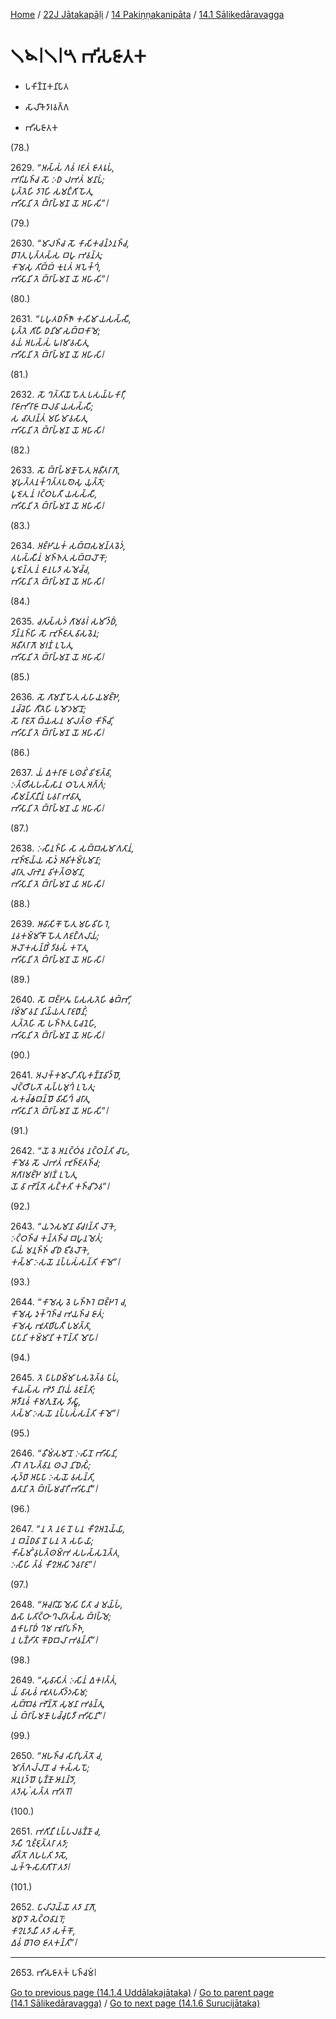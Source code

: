 
[Home](/) / [22J Jātakapāḷi](../../../22J.md) / [14 Pakiṇṇakanipāta](../../14.md) / [14.1 Sālikedāravagga](../14.1.md)

# 𑁧𑁪𑁇𑁧𑁇𑁫 𑀪𑀺𑀲𑀚𑀸𑀢𑀓

* 𑀧𑀓𑀺𑀡𑁆𑀡𑀓𑀦𑀺𑀧𑀸𑀢

* 𑀲𑀸𑀮𑀺𑀓𑁂𑀤𑀸𑀭𑀯𑀕𑁆𑀕

* 𑀪𑀺𑀲𑀚𑀸𑀢𑀓

(78.)

2629\. _“𑀅𑀲𑁆𑀲𑀁 𑀕𑀯𑀁 𑀭𑀚𑀢𑀁 𑀚𑀸𑀢𑀭𑀽𑀧𑀁,_  
_𑀪𑀭𑀺𑀬𑀜𑁆𑀘 𑀲𑁄 𑀇𑀥 𑀮𑀪𑀢𑀁 𑀫𑀦𑀸𑀧𑀁;_  
_𑀧𑀼𑀢𑁆𑀢𑁂𑀳𑀺 𑀤𑀸𑀭𑁂𑀳𑀺 𑀲𑀫𑀗𑁆𑀕𑀺 𑀳𑁄𑀢𑀼,_  
_𑀪𑀺𑀲𑀸𑀦𑀺 𑀢𑁂 𑀩𑁆𑀭𑀸𑀳𑁆𑀫𑀡 𑀬𑁄 𑀅𑀳𑀸𑀲𑀺”𑁇_  


(79.)

2630\. _“𑀫𑀸𑀮𑀜𑁆𑀘 𑀲𑁄 𑀓𑀸𑀲𑀺𑀓𑀘𑀦𑁆𑀤𑀦𑀜𑁆𑀘,_  
_𑀥𑀸𑀭𑁂𑀢𑀼 𑀧𑀼𑀢𑁆𑀢𑀲𑁆𑀲 𑀩𑀳𑀽 𑀪𑀯𑀦𑁆𑀢𑀼;_  
_𑀓𑀸𑀫𑁂𑀲𑀼 𑀢𑀺𑀩𑁆𑀩𑀁 𑀓𑀼𑀭𑀼𑀢𑀁 𑀅𑀧𑁂𑀓𑁆𑀔𑀁,_  
_𑀪𑀺𑀲𑀸𑀦𑀺 𑀢𑁂 𑀩𑁆𑀭𑀸𑀳𑁆𑀫𑀡 𑀬𑁄 𑀅𑀳𑀸𑀲𑀺”𑁇_  


(80.)

2631\. _“𑀧𑀳𑀽𑀢𑀥𑀜𑁆𑀜𑁄 𑀓𑀲𑀺𑀫𑀸 𑀬𑀲𑀲𑁆𑀲𑀻,_  
_𑀧𑀼𑀢𑁆𑀢𑁂 𑀕𑀺𑀳𑀻 𑀥𑀦𑀺𑀫𑀸 𑀲𑀩𑁆𑀩𑀓𑀸𑀫𑁂;_  
_𑀯𑀬𑀁 𑀅𑀧𑀲𑁆𑀲𑀁 𑀖𑀭𑀫𑀸𑀯𑀲𑀸𑀢𑀼,_  
_𑀪𑀺𑀲𑀸𑀦𑀺 𑀢𑁂 𑀩𑁆𑀭𑀸𑀳𑁆𑀫𑀡 𑀬𑁄 𑀅𑀳𑀸𑀲𑀺𑁇_  


(81.)

2632\. _𑀲𑁄 𑀔𑀢𑁆𑀢𑀺𑀬𑁄 𑀳𑁄𑀢𑀼 𑀧𑀲𑀬𑁆𑀳𑀓𑀸𑀭𑀻,_  
_𑀭𑀸𑀚𑀸𑀪𑀺𑀭𑀸𑀚𑀸 𑀩𑀮𑀯𑀸 𑀬𑀲𑀲𑁆𑀲𑀻;_  
_𑀲 𑀘𑀸𑀢𑀼𑀭𑀦𑁆𑀢𑀁 𑀫𑀳𑀺𑀫𑀸𑀯𑀲𑀸𑀢𑀼,_  
_𑀪𑀺𑀲𑀸𑀦𑀺 𑀢𑁂 𑀩𑁆𑀭𑀸𑀳𑁆𑀫𑀡 𑀬𑁄 𑀅𑀳𑀸𑀲𑀺𑁇_  


(82.)

2633\. _𑀲𑁄 𑀩𑁆𑀭𑀸𑀳𑁆𑀫𑀡𑁄 𑀳𑁄𑀢𑀼 𑀅𑀯𑀻𑀢𑀭𑀸𑀕𑁄,_  
_𑀫𑀼𑀳𑀼𑀢𑁆𑀢𑀦𑀓𑁆𑀔𑀢𑁆𑀢𑀧𑀣𑁂𑀲𑀼 𑀬𑀼𑀢𑁆𑀢𑁄;_  
_𑀧𑀽𑀚𑁂𑀢𑀼 𑀦𑀁 𑀭𑀝𑁆𑀞𑀧𑀢𑀻 𑀬𑀲𑀲𑁆𑀲𑀻,_  
_𑀪𑀺𑀲𑀸𑀦𑀺 𑀢𑁂 𑀩𑁆𑀭𑀸𑀳𑁆𑀫𑀡 𑀬𑁄 𑀅𑀳𑀸𑀲𑀺𑁇_  


(83.)

2634\. _𑀅𑀚𑁆𑀛𑀸𑀬𑀓𑀁 𑀲𑀩𑁆𑀩𑀲𑀫𑀦𑁆𑀢𑀯𑁂𑀤𑀁,_  
_𑀢𑀧𑀲𑁆𑀲𑀻𑀦𑀁 𑀫𑀜𑁆𑀜𑀢𑀼 𑀲𑀩𑁆𑀩𑀮𑁄𑀓𑁄;_  
_𑀧𑀽𑀚𑁂𑀦𑁆𑀢𑀼 𑀦𑀁 𑀚𑀸𑀦𑀧𑀤𑀸 𑀲𑀫𑁂𑀘𑁆𑀘,_  
_𑀪𑀺𑀲𑀸𑀦𑀺 𑀢𑁂 𑀩𑁆𑀭𑀸𑀳𑁆𑀫𑀡 𑀬𑁄 𑀅𑀳𑀸𑀲𑀺𑁇_  


(84.)

2635\. _𑀘𑀢𑀼𑀲𑁆𑀲𑀤𑀁 𑀕𑀸𑀫𑀯𑀭𑀁 𑀲𑀫𑀺𑀤𑁆𑀥𑀁,_  
_𑀤𑀺𑀦𑁆𑀦𑀜𑁆𑀳𑀺 𑀲𑁄 𑀪𑀼𑀜𑁆𑀚𑀢𑀼 𑀯𑀸𑀲𑀯𑁂𑀦;_  
_𑀅𑀯𑀻𑀢𑀭𑀸𑀕𑁄 𑀫𑀭𑀡𑀁 𑀉𑀧𑁂𑀢𑀼,_  
_𑀪𑀺𑀲𑀸𑀦𑀺 𑀢𑁂 𑀩𑁆𑀭𑀸𑀳𑁆𑀫𑀡 𑀬𑁄 𑀅𑀳𑀸𑀲𑀺𑁇_  


(85.)

2636\. _𑀲𑁄 𑀕𑀸𑀫𑀡𑀻 𑀳𑁄𑀢𑀼 𑀲𑀳𑀸𑀬𑀫𑀚𑁆𑀛𑁂,_  
_𑀦𑀘𑁆𑀘𑁂𑀳𑀺 𑀕𑀻𑀢𑁂𑀳𑀺 𑀧𑀫𑁄𑀤𑀫𑀸𑀦𑁄;_  
_𑀲𑁄 𑀭𑀸𑀚𑀢𑁄 𑀩𑁆𑀬𑀲𑀦 𑀫𑀸𑀮𑀢𑁆𑀣 𑀓𑀺𑀜𑁆𑀘𑀺,_  
_𑀪𑀺𑀲𑀸𑀦𑀺 𑀢𑁂 𑀩𑁆𑀭𑀸𑀳𑁆𑀫𑀡 𑀬𑁄 𑀅𑀳𑀸𑀲𑀺𑁇_  


(86.)

2637\. _𑀬𑀁 𑀏𑀓𑀭𑀸𑀚𑀸 𑀧𑀣𑀯𑀺𑀁 𑀯𑀺𑀚𑁂𑀢𑁆𑀯𑀸,_  
_𑀇𑀢𑁆𑀣𑀻𑀲𑀳𑀲𑁆𑀲𑀸𑀦 𑀞𑀧𑁂𑀢𑀼 𑀅𑀕𑁆𑀕𑀁;_  
_𑀲𑀻𑀫𑀦𑁆𑀢𑀺𑀦𑀻𑀦𑀁 𑀧𑀯𑀭𑀸 𑀪𑀯𑀸𑀢𑀼,_  
_𑀪𑀺𑀲𑀸𑀦𑀺 𑀢𑁂 𑀩𑁆𑀭𑀸𑀳𑁆𑀫𑀡 𑀬𑀸 𑀅𑀳𑀸𑀲𑀺𑁇_  


(87.)

2638\. _𑀇𑀲𑀻𑀦𑀜𑁆𑀳𑀺 𑀲𑀸 𑀲𑀩𑁆𑀩𑀲𑀫𑀸𑀕𑀢𑀸𑀦𑀁,_  
_𑀪𑀼𑀜𑁆𑀚𑁂𑀬𑁆𑀬 𑀲𑀸𑀤𑀼𑀁 𑀅𑀯𑀺𑀓𑀫𑁆𑀧𑀫𑀸𑀦𑀸;_  
_𑀘𑀭𑀸𑀢𑀼 𑀮𑀸𑀪𑁂𑀦 𑀯𑀺𑀓𑀢𑁆𑀣𑀫𑀸𑀦𑀸,_  
_𑀪𑀺𑀲𑀸𑀦𑀺 𑀢𑁂 𑀩𑁆𑀭𑀸𑀳𑁆𑀫𑀡 𑀬𑀸 𑀅𑀳𑀸𑀲𑀺𑁇_  


(88.)

2639\. _𑀆𑀯𑀸𑀲𑀺𑀓𑁄 𑀳𑁄𑀢𑀼 𑀫𑀳𑀸𑀯𑀺𑀳𑀸𑀭𑁂,_  
_𑀦𑀯𑀓𑀫𑁆𑀫𑀺𑀓𑁄 𑀳𑁄𑀢𑀼 𑀕𑀚𑀗𑁆𑀕𑀮𑀸𑀬𑀁;_  
_𑀆𑀮𑁄𑀓𑀲𑀦𑁆𑀥𑀺𑀁 𑀤𑀺𑀯𑀲𑀁 𑀓𑀭𑁄𑀢𑀼,_  
_𑀪𑀺𑀲𑀸𑀦𑀺 𑀢𑁂 𑀩𑁆𑀭𑀸𑀳𑁆𑀫𑀡 𑀬𑁄 𑀅𑀳𑀸𑀲𑀺𑁇_  


(89.)

2640\. _𑀲𑁄 𑀩𑀚𑁆𑀛𑀢𑀽 𑀧𑀸𑀲𑀲𑀢𑁂𑀳𑀺 𑀙𑀩𑁆𑀪𑀺,_  
_𑀭𑀫𑁆𑀫𑀸 𑀯𑀦𑀸 𑀦𑀺𑀬𑁆𑀬𑀢𑀼 𑀭𑀸𑀚𑀥𑀸𑀦𑀺𑀁;_  
_𑀢𑀼𑀢𑁆𑀢𑁂𑀳𑀺 𑀲𑁄 𑀳𑀜𑁆𑀜𑀢𑀼 𑀧𑀸𑀘𑀦𑁂𑀳𑀺,_  
_𑀪𑀺𑀲𑀸𑀦𑀺 𑀢𑁂 𑀩𑁆𑀭𑀸𑀳𑁆𑀫𑀡 𑀬𑁄 𑀅𑀳𑀸𑀲𑀺𑁇_  


(90.)

2641\. _𑀅𑀮𑀓𑁆𑀓𑀫𑀸𑀮𑀻 𑀢𑀺𑀧𑀼𑀓𑀡𑁆𑀡𑀯𑀺𑀤𑁆𑀥𑁄,_  
_𑀮𑀝𑁆𑀞𑀻𑀳𑀢𑁄 𑀲𑀧𑁆𑀧𑀫𑀼𑀔𑀁 𑀉𑀧𑁂𑀢𑀼;_  
_𑀲𑀓𑀘𑁆𑀙𑀩𑀦𑁆𑀥𑁄 𑀯𑀺𑀲𑀺𑀔𑀁 𑀘𑀭𑀸𑀢𑀼,_  
_𑀪𑀺𑀲𑀸𑀦𑀺 𑀢𑁂 𑀩𑁆𑀭𑀸𑀳𑁆𑀫𑀡 𑀬𑁄 𑀅𑀳𑀸𑀲𑀺”𑁇_  


(91.)

2642\. _“𑀬𑁄 𑀯𑁂 𑀅𑀦𑀝𑁆𑀞𑀁𑀯 𑀦𑀝𑁆𑀞𑀦𑁆𑀢𑀺 𑀘𑀸𑀳,_  
_𑀓𑀸𑀫𑁂𑀯 𑀲𑁄 𑀮𑀪𑀢𑀁 𑀪𑀼𑀜𑁆𑀚𑀢𑀜𑁆𑀘;_  
_𑀅𑀕𑀸𑀭𑀫𑀚𑁆𑀛𑁂 𑀫𑀭𑀡𑀁 𑀉𑀧𑁂𑀢𑀼,_  
_𑀬𑁄 𑀯𑀸 𑀪𑁄𑀦𑁆𑀢𑁄 𑀲𑀗𑁆𑀓𑀢𑀺 𑀓𑀜𑁆𑀘𑀺𑀤𑁂𑀯”𑁇_  


(92.)

2643\. _“𑀬𑀤𑁂𑀲𑀫𑀸𑀦𑀸 𑀯𑀺𑀘𑀭𑀦𑁆𑀢𑀺 𑀮𑁄𑀓𑁂,_  
_𑀇𑀝𑁆𑀞𑀜𑁆𑀘 𑀓𑀦𑁆𑀢𑀜𑁆𑀘 𑀩𑀳𑀽𑀦𑀫𑁂𑀢𑀁;_  
_𑀧𑀺𑀬𑀁 𑀫𑀦𑀼𑀜𑁆𑀜𑀁 𑀘𑀺𑀥 𑀚𑀻𑀯𑀮𑁄𑀓𑁂,_  
_𑀓𑀲𑁆𑀫𑀸 𑀇𑀲𑀬𑁄 𑀦𑀧𑁆𑀧𑀲𑀁𑀲𑀦𑁆𑀢𑀺 𑀓𑀸𑀫𑁂”𑁇_  


(93.)

2644\. _“𑀓𑀸𑀫𑁂𑀲𑀼 𑀯𑁂 𑀳𑀜𑁆𑀜𑀭𑁂 𑀩𑀚𑁆𑀛𑀭𑁂 𑀘,_  
_𑀓𑀸𑀫𑁂𑀲𑀼 𑀤𑀼𑀓𑁆𑀔𑀜𑁆𑀘 𑀪𑀬𑀜𑁆𑀘 𑀚𑀸𑀢𑀁;_  
_𑀓𑀸𑀫𑁂𑀲𑀼 𑀪𑀽𑀢𑀸𑀥𑀺𑀧𑀢𑀻 𑀧𑀫𑀢𑁆𑀢𑀸,_  
_𑀧𑀸𑀧𑀸𑀦𑀺 𑀓𑀫𑁆𑀫𑀸𑀦𑀺 𑀓𑀭𑁄𑀦𑁆𑀢𑀺 𑀫𑁄𑀳𑀸𑁇_  


(94.)

2645\. _𑀢𑁂 𑀧𑀸𑀧𑀥𑀫𑁆𑀫𑀸 𑀧𑀲𑀯𑁂𑀢𑁆𑀯 𑀧𑀸𑀧𑀁,_  
_𑀓𑀸𑀬𑀲𑁆𑀲 𑀪𑁂𑀤𑀸 𑀦𑀺𑀭𑀬𑀁 𑀯𑀚𑀦𑁆𑀢𑀺;_  
_𑀆𑀤𑀻𑀦𑀯𑀁 𑀓𑀸𑀫𑀕𑀼𑀡𑁂𑀲𑀼 𑀤𑀺𑀲𑁆𑀯𑀸,_  
_𑀢𑀲𑁆𑀫𑀸 𑀇𑀲𑀬𑁄 𑀦𑀧𑁆𑀧𑀲𑀁𑀲𑀦𑁆𑀢𑀺 𑀓𑀸𑀫𑁂”𑁇_  


(95.)

2646\. _“𑀯𑀻𑀫𑀁𑀲𑀫𑀸𑀦𑁄 𑀇𑀲𑀺𑀦𑁄 𑀪𑀺𑀲𑀸𑀦𑀺,_  
_𑀢𑀻𑀭𑁂 𑀕𑀳𑁂𑀢𑁆𑀯𑀸𑀦 𑀣𑀮𑁂 𑀦𑀺𑀥𑁂𑀲𑀺𑀁;_  
_𑀲𑀼𑀤𑁆𑀥𑀸 𑀅𑀧𑀸𑀧𑀸 𑀇𑀲𑀬𑁄 𑀯𑀲𑀦𑁆𑀢𑀺,_  
_𑀏𑀢𑀸𑀦𑀺 𑀢𑁂 𑀩𑁆𑀭𑀳𑁆𑀫𑀘𑀸𑀭𑀻 𑀪𑀺𑀲𑀸𑀦𑀺”𑁇_  


(96.)

2647\. _“𑀦 𑀢𑁂 𑀦𑀝𑀸 𑀦𑁄 𑀧𑀦 𑀓𑀻𑀍𑀅𑀦𑁂𑀬𑁆𑀬𑀸,_  
_𑀦 𑀩𑀦𑁆𑀥𑀯𑀸 𑀦𑁄 𑀧𑀦 𑀢𑁂 𑀲𑀳𑀸𑀬𑀸;_  
_𑀓𑀺𑀲𑁆𑀫𑀺𑀁 𑀯𑀼𑀧𑀢𑁆𑀣𑀫𑁆𑀪 𑀲𑀳𑀲𑁆𑀲𑀦𑁂𑀢𑁆𑀢,_  
_𑀇𑀲𑀻𑀳𑀺 𑀢𑁆𑀯𑀁 𑀓𑀻𑀍𑀅𑀲𑀺 𑀤𑁂𑀯𑀭𑀸𑀚”𑁇_  


(97.)

2648\. _“𑀆𑀘𑀭𑀺𑀬𑁄 𑀫𑁂𑀲𑀺 𑀧𑀺𑀢𑀸 𑀘 𑀫𑀬𑁆𑀳𑀁,_  
_𑀏𑀲𑀸 𑀧𑀢𑀺𑀝𑁆𑀞𑀸 𑀔𑀮𑀺𑀢𑀲𑁆𑀲 𑀩𑁆𑀭𑀳𑁆𑀫𑁂;_  
_𑀏𑀓𑀸𑀧𑀭𑀸𑀥𑀁 𑀔𑀫 𑀪𑀽𑀭𑀺𑀧𑀜𑁆𑀜,_  
_𑀦 𑀧𑀡𑁆𑀟𑀺𑀢𑀸 𑀓𑁄𑀥𑀩𑀮𑀸 𑀪𑀯𑀦𑁆𑀢𑀺”𑁇_  


(98.)

2649\. _“𑀲𑀼𑀯𑀸𑀲𑀺𑀢𑀁 𑀇𑀲𑀺𑀦𑀁 𑀏𑀓𑀭𑀢𑁆𑀢𑀁,_  
_𑀬𑀁 𑀯𑀸𑀲𑀯𑀁 𑀪𑀽𑀢𑀧𑀢𑀺𑀤𑁆𑀤𑀲𑀸𑀫;_  
_𑀲𑀩𑁆𑀩𑁂𑀯 𑀪𑁄𑀦𑁆𑀢𑁄 𑀲𑀼𑀫𑀦𑀸 𑀪𑀯𑀦𑁆𑀢𑀼,_  
_𑀬𑀁 𑀩𑁆𑀭𑀸𑀳𑁆𑀫𑀡𑁄 𑀧𑀘𑁆𑀘𑀼𑀧𑀸𑀤𑀻 𑀪𑀺𑀲𑀸𑀦𑀺”𑁇_  


(99.)

2650\. _“𑀅𑀳𑀜𑁆𑀘 𑀲𑀸𑀭𑀺𑀧𑀼𑀢𑁆𑀢𑁄 𑀘,_  
_𑀫𑁄𑀕𑁆𑀕𑀮𑁆𑀮𑀸𑀦𑁄 𑀘 𑀓𑀲𑁆𑀲𑀧𑁄;_  
_𑀅𑀦𑀼𑀭𑀼𑀤𑁆𑀥𑁄 𑀧𑀼𑀡𑁆𑀡𑁄 𑀆𑀦𑀦𑁆𑀤𑁄,_  
_𑀢𑀤𑀸𑀲𑀼𑀁 𑀲𑀢𑁆𑀢 𑀪𑀸𑀢𑀭𑁄𑁇_  


(100.)

2651\. _𑀪𑀕𑀺𑀦𑀻 𑀉𑀧𑁆𑀧𑀮𑀯𑀡𑁆𑀡𑀸 𑀘,_  
_𑀤𑀸𑀲𑀻 𑀔𑀼𑀚𑁆𑀚𑀼𑀢𑁆𑀢𑀭𑀸 𑀢𑀤𑀸;_  
_𑀘𑀺𑀢𑁆𑀢𑁄 𑀕𑀳𑀧𑀢𑀺 𑀤𑀸𑀲𑁄,_  
_𑀬𑀓𑁆𑀔𑁄 𑀲𑀸𑀢𑀸𑀕𑀺𑀭𑁄 𑀢𑀤𑀸𑁇_  


(101.)

2652\. _𑀧𑀸𑀮𑀺𑀮𑁂𑀬𑁆𑀬𑁄 𑀢𑀤𑀸 𑀦𑀸𑀕𑁄,_  
_𑀫𑀥𑀼𑀤𑁄 𑀲𑁂𑀝𑁆𑀞𑀯𑀸𑀦𑀭𑁄;_  
_𑀓𑀸𑀍𑀉𑀤𑀸𑀬𑀻 𑀢𑀤𑀸 𑀲𑀓𑁆𑀓𑁄,_  
_𑀏𑀯𑀁 𑀥𑀸𑀭𑁂𑀣 𑀚𑀸𑀢𑀓𑀦𑁆𑀢𑀺”𑁇_  


---

2653\. 𑀪𑀺𑀲𑀚𑀸𑀢𑀓𑀁 𑀧𑀜𑁆𑀘𑀫𑀁𑁇



[Go to previous page (14.1.4 Uddālakajātaka)](14.1.4.md) / [Go to parent page (14.1 Sālikedāravagga)](../14.1.md) / [Go to next page (14.1.6 Surucijātaka)](14.1.6.md)


